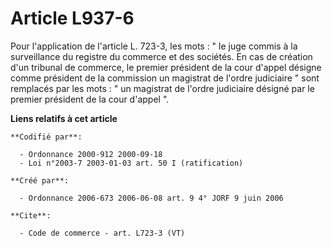 # Article L937-6

Pour l'application de l'article L. 723-3, les mots : " le juge commis à la surveillance du registre du commerce et des
sociétés. En cas de création d'un tribunal de commerce, le premier président de la cour d'appel désigne comme président de la
commission un magistrat de l'ordre judiciaire " sont remplacés par les mots : " un magistrat de l'ordre judiciaire désigné
par le premier président de la cour d'appel ".

**Liens relatifs à cet article**

	**Codifié par**:

	  - Ordonnance 2000-912 2000-09-18
	  - Loi n°2003-7 2003-01-03 art. 50 I (ratification)

	**Créé par**:

	  - Ordonnance 2006-673 2006-06-08 art. 9 4° JORF 9 juin 2006

	**Cite**:

	  - Code de commerce - art. L723-3 (VT)
